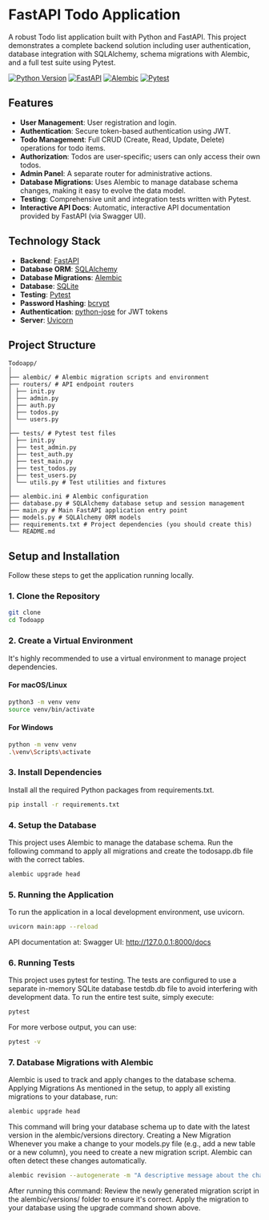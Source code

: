 # FastAPI Todo Application

A robust Todo list application built with Python and FastAPI. This project demonstrates a complete backend solution including user authentication, database integration with SQLAlchemy, schema migrations with Alembic, and a full test suite using Pytest.

[![Python Version](https://img.shields.io/badge/python-3.9+-blue.svg)](https://www.python.org/downloads/)
[![FastAPI](https://img.shields.io/badge/FastAPI-0.115.0+-green.svg)](https://fastapi.tiangolo.com/)
[![Alembic](https://img.shields.io/badge/Alembic-1.16.0+-orange.svg)](https://alembic.sqlalchemy.org/)
[![Pytest](https://img.shields.io/badge/Pytest-8.4.0+-blueviolet.svg)](https://pytest.org/)

## Features

- **User Management**: User registration and login.
- **Authentication**: Secure token-based authentication using JWT.
- **Todo Management**: Full CRUD (Create, Read, Update, Delete) operations for todo items.
- **Authorization**: Todos are user-specific; users can only access their own todos.
- **Admin Panel**: A separate router for administrative actions.
- **Database Migrations**: Uses Alembic to manage database schema changes, making it easy to evolve the data model.
- **Testing**: Comprehensive unit and integration tests written with Pytest.
- **Interactive API Docs**: Automatic, interactive API documentation provided by FastAPI (via Swagger UI).

## Technology Stack

- **Backend**: [FastAPI](https://fastapi.tiangolo.com/)
- **Database ORM**: [SQLAlchemy](https://www.sqlalchemy.org/)
- **Database Migrations**: [Alembic](https://alembic.sqlalchemy.org/)
- **Database**: [SQLite](https://www.sqlite.org/index.html)
- **Testing**: [Pytest](https://docs.pytest.org/)
- **Password Hashing**: [bcrypt](https://pypi.org/project/bcrypt/)
- **Authentication**: [python-jose](https://pypi.org/project/python-jose/) for JWT tokens
- **Server**: [Uvicorn](https://www.uvicorn.org/)

## Project Structure

```
Todoapp/
│
├── alembic/ # Alembic migration scripts and environment
├── routers/ # API endpoint routers
│ ├── init.py
│ ├── admin.py
│ ├── auth.py
│ ├── todos.py
│ └── users.py
│
├── tests/ # Pytest test files
│ ├── init.py
│ ├── test_admin.py
│ ├── test_auth.py
│ ├── test_main.py
│ ├── test_todos.py
│ ├── test_users.py
│ └── utils.py # Test utilities and fixtures
│
├── alembic.ini # Alembic configuration
├── database.py # SQLAlchemy database setup and session management
├── main.py # Main FastAPI application entry point
├── models.py # SQLAlchemy ORM models
├── requirements.txt # Project dependencies (you should create this)
└── README.md

```

## Setup and Installation

Follow these steps to get the application running locally.

### 1. Clone the Repository

```bash
git clone
cd Todoapp
```

### 2. Create a Virtual Environment

It's highly recommended to use a virtual environment to manage project dependencies.

#### For macOS/Linux

```bash
python3 -m venv venv
source venv/bin/activate
```

#### For Windows

```bash
python -m venv venv
.\venv\Scripts\activate
```

### 3. Install Dependencies

Install all the required Python packages from requirements.txt.

```bash
pip install -r requirements.txt
```

### 4. Setup the Database

This project uses Alembic to manage the database schema. Run the following command to apply all migrations and create the todosapp.db file with the correct tables.

```bash
alembic upgrade head
```

### 5. Running the Application

To run the application in a local development environment, use uvicorn.

```bash
uvicorn main:app --reload
```

API documentation at:
Swagger UI: http://127.0.0.1:8000/docs

### 6. Running Tests

This project uses pytest for testing. The tests are configured to use a separate in-memory SQLite database testdb.db file to avoid interfering with development data.
To run the entire test suite, simply execute:

```bash
pytest
```

For more verbose output, you can use:

```bash
pytest -v
```

### 7. Database Migrations with Alembic

Alembic is used to track and apply changes to the database schema.
Applying Migrations
As mentioned in the setup, to apply all existing migrations to your database, run:

```bash
alembic upgrade head
```

This command will bring your database schema up to date with the latest version in the alembic/versions directory.
Creating a New Migration
Whenever you make a change to your models.py file (e.g., add a new table or a new column), you need to create a new migration script. Alembic can often detect these changes automatically.

```bash
alembic revision --autogenerate -m "A descriptive message about the changes"
```

After running this command:
Review the newly generated migration script in the alembic/versions/ folder to ensure it's correct.
Apply the migration to your database using the upgrade command shown above.
